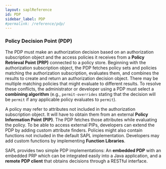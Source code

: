 ```yaml
---
layout: saplReference
id: PDP
sidebar_label: PDP
#permalink: /reference/pdp/
---
```


### Policy Decision Point (PDP)

The PDP must make an authorization decision based on an authorization subscription object and the access policies it receives from a **Policy Retrieval Point (PRP)** connected to a policy store. Beginning with the authorization subscription object, the PDP fetches policy sets and policies matching the authorization subscription, evaluates them, and combines the results to create and return an authorization decision object. There may be multiple matching policies that might evaluate to different results. To resolve these conflicts, the administrator or developer using a PDP must select a **combining algorithm** (e.g., `permit-overrides` stating that the decision will be `permit` if any applicable policy evaluates to `permit`).

A policy may refer to attributes not included in the authorization subscription object. It will have to obtain them from an external **Policy Information Point (PIP)**. The PDP fetches those attributes while evaluating the policy. To be able to access external PIPs, developers can extend the PDP by adding custom attribute finders. Policies might also contain functions not included in the default SAPL implementation. Developers may add custom functions by implementing **Function Libraries**.

SAPL provides two simple PDP implementations: An **embedded PDP** with an embedded PRP which can be integrated easily into a Java application, and a **remote PDP client** that obtains decisions through a RESTful interface.
